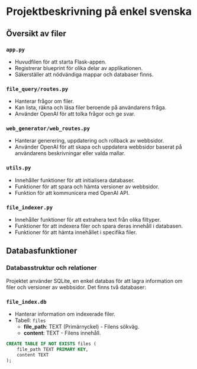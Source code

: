 
# Projektbeskrivning på enkel svenska

## Översikt av filer

### `app.py`
- Huvudfilen för att starta Flask-appen.
- Registrerar blueprint för olika delar av applikationen.
- Säkerställer att nödvändiga mappar och databaser finns.

### `file_query/routes.py`
- Hanterar frågor om filer.
- Kan lista, räkna och läsa filer beroende på användarens fråga.
- Använder OpenAI för att tolka frågor och ge svar.

### `web_generator/web_routes.py`
- Hanterar generering, uppdatering och rollback av webbsidor.
- Använder OpenAI för att skapa och uppdatera webbsidor baserat på användarens beskrivningar eller valda mallar.

### `utils.py`
- Innehåller funktioner för att initialisera databaser.
- Funktioner för att spara och hämta versioner av webbsidor.
- Funktion för att kommunicera med OpenAI API.

### `file_indexer.py`
- Innehåller funktioner för att extrahera text från olika filtyper.
- Funktioner för att indexera filer och spara deras innehåll i databasen.
- Funktioner för att hämta innehållet i specifika filer.

## Databasfunktioner

### Databasstruktur och relationer

Projektet använder SQLite, en enkel databas för att lagra information om filer och versioner av webbsidor. Det finns två databaser:

### `file_index.db`
- Hanterar information om indexerade filer.
- Tabell: `files`
  - **file_path**: TEXT (Primärnyckel) - Filens sökväg.
  - **content**: TEXT - Filens innehåll.

```sql
CREATE TABLE IF NOT EXISTS files (
    file_path TEXT PRIMARY KEY,
    content TEXT
);
